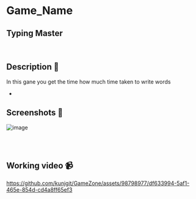 # **Game_Name** 
Typing Master
---

<br>

## **Description 📃**
<!-- add your game description here  -->
In this gane you get the time how much time taken to write words


- 


## **Screenshots 📸**
![image](https://github.com/kunjgit/GameZone/assets/98798977/0d9776f6-ef7f-4ee9-bf99-80e97c092dea)

<br>
<!-- add your screenshots like this -->
<!-- ![image](url) -->

<br>

## **Working video 📹**
<!-- add your working video over here -->

https://github.com/kunjgit/GameZone/assets/98798977/df633994-5af1-465e-854d-cd4a8ff65ef3

